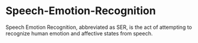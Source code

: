 # Speech-Emotion-Recognition
Speech Emotion Recognition, abbreviated as SER, is the act of attempting to recognize human emotion and affective states from speech.
